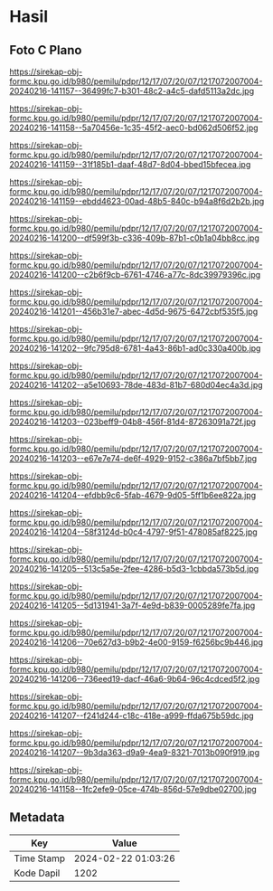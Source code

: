 # Hasil

## Foto C Plano

https://sirekap-obj-formc.kpu.go.id/b980/pemilu/pdpr/12/17/07/20/07/1217072007004-20240216-141157--36499fc7-b301-48c2-a4c5-dafd5113a2dc.jpg

https://sirekap-obj-formc.kpu.go.id/b980/pemilu/pdpr/12/17/07/20/07/1217072007004-20240216-141158--5a70456e-1c35-45f2-aec0-bd062d506f52.jpg

https://sirekap-obj-formc.kpu.go.id/b980/pemilu/pdpr/12/17/07/20/07/1217072007004-20240216-141159--31f185b1-daaf-48d7-8d04-bbed15bfecea.jpg

https://sirekap-obj-formc.kpu.go.id/b980/pemilu/pdpr/12/17/07/20/07/1217072007004-20240216-141159--ebdd4623-00ad-48b5-840c-b94a8f6d2b2b.jpg

https://sirekap-obj-formc.kpu.go.id/b980/pemilu/pdpr/12/17/07/20/07/1217072007004-20240216-141200--df599f3b-c336-409b-87b1-c0b1a04bb8cc.jpg

https://sirekap-obj-formc.kpu.go.id/b980/pemilu/pdpr/12/17/07/20/07/1217072007004-20240216-141200--c2b6f9cb-6761-4746-a77c-8dc39979396c.jpg

https://sirekap-obj-formc.kpu.go.id/b980/pemilu/pdpr/12/17/07/20/07/1217072007004-20240216-141201--456b31e7-abec-4d5d-9675-6472cbf535f5.jpg

https://sirekap-obj-formc.kpu.go.id/b980/pemilu/pdpr/12/17/07/20/07/1217072007004-20240216-141202--9fc795d8-6781-4a43-86b1-ad0c330a400b.jpg

https://sirekap-obj-formc.kpu.go.id/b980/pemilu/pdpr/12/17/07/20/07/1217072007004-20240216-141202--a5e10693-78de-483d-81b7-680d04ec4a3d.jpg

https://sirekap-obj-formc.kpu.go.id/b980/pemilu/pdpr/12/17/07/20/07/1217072007004-20240216-141203--023beff9-04b8-456f-81d4-87263091a72f.jpg

https://sirekap-obj-formc.kpu.go.id/b980/pemilu/pdpr/12/17/07/20/07/1217072007004-20240216-141203--e67e7e74-de6f-4929-9152-c386a7bf5bb7.jpg

https://sirekap-obj-formc.kpu.go.id/b980/pemilu/pdpr/12/17/07/20/07/1217072007004-20240216-141204--efdbb9c6-5fab-4679-9d05-5ff1b6ee822a.jpg

https://sirekap-obj-formc.kpu.go.id/b980/pemilu/pdpr/12/17/07/20/07/1217072007004-20240216-141204--58f3124d-b0c4-4797-9f51-478085af8225.jpg

https://sirekap-obj-formc.kpu.go.id/b980/pemilu/pdpr/12/17/07/20/07/1217072007004-20240216-141205--513c5a5e-2fee-4286-b5d3-1cbbda573b5d.jpg

https://sirekap-obj-formc.kpu.go.id/b980/pemilu/pdpr/12/17/07/20/07/1217072007004-20240216-141205--5d131941-3a7f-4e9d-b839-0005289fe7fa.jpg

https://sirekap-obj-formc.kpu.go.id/b980/pemilu/pdpr/12/17/07/20/07/1217072007004-20240216-141206--70e627d3-b9b2-4e00-9159-f6256bc9b446.jpg

https://sirekap-obj-formc.kpu.go.id/b980/pemilu/pdpr/12/17/07/20/07/1217072007004-20240216-141206--736eed19-dacf-46a6-9b64-96c4cdced5f2.jpg

https://sirekap-obj-formc.kpu.go.id/b980/pemilu/pdpr/12/17/07/20/07/1217072007004-20240216-141207--f241d244-c18c-418e-a999-ffda675b59dc.jpg

https://sirekap-obj-formc.kpu.go.id/b980/pemilu/pdpr/12/17/07/20/07/1217072007004-20240216-141207--9b3da363-d9a9-4ea9-8321-7013b090f919.jpg

https://sirekap-obj-formc.kpu.go.id/b980/pemilu/pdpr/12/17/07/20/07/1217072007004-20240216-141158--1fc2efe9-05ce-474b-856d-57e9dbe02700.jpg


## Metadata

| Key        | Value               |
| ---------- | ------------------- |
| Time Stamp | 2024-02-22 01:03:26 |
| Kode Dapil | 1202                |



